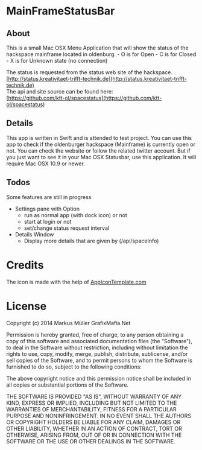 # MainFrameStatusBar
## About
This is a small Mac OSX Menu Application that will show the status of the hackspace mainframe located in oldenburg. 
    - O is for Open
    - C is for Closed
    - X is for Unknown state (no connection)

The status is requested from the status web site of the hackspace.   
[http://status.kreativitaet-trifft-technik.de](http://status.kreativitaet-trifft-technik.de)  
The api and site source can be found here:    
[https://github.com/ktt-ol/spacestatus](https://github.com/ktt-ol/spacestatus)   


## Details
This app is written in Swift and is attended to test project. You can use this app to check if the oldenburger hackspace (Mainframe) is currently open or not. You can check the website or follow the related twitter account. But if you just want to see it in your Mac OSX Statusbar, use this application. It will require Mac OSX 10.9 or newer. 

## Todos 
Some features are still in progress
- Settings pane with Option
	- run as normal app (with dock icon) or not
	- start at login or not
	- set/change status request interval
- Details Window
	- Display more details that are given by (/api/spaceInfo) 

# Credits
The icon is made with the help of
[AppIconTemplate.com](http://appicontemplate.com)

# License

Copyright (c) 2014 Markus Müller GrafixMafia.Net

Permission is hereby granted, free of charge, to any person obtaining a copy
of this software and associated documentation files (the "Software"), to deal
in the Software without restriction, including without limitation the rights
to use, copy, modify, merge, publish, distribute, sublicense, and/or sell
copies of the Software, and to permit persons to whom the Software is
furnished to do so, subject to the following conditions:

The above copyright notice and this permission notice shall be included in
all copies or substantial portions of the Software.

THE SOFTWARE IS PROVIDED "AS IS", WITHOUT WARRANTY OF ANY KIND, EXPRESS OR
IMPLIED, INCLUDING BUT NOT LIMITED TO THE WARRANTIES OF MERCHANTABILITY,
FITNESS FOR A PARTICULAR PURPOSE AND NONINFRINGEMENT. IN NO EVENT SHALL THE
AUTHORS OR COPYRIGHT HOLDERS BE LIABLE FOR ANY CLAIM, DAMAGES OR OTHER
LIABILITY, WHETHER IN AN ACTION OF CONTRACT, TORT OR OTHERWISE, ARISING FROM,
OUT OF OR IN CONNECTION WITH THE SOFTWARE OR THE USE OR OTHER DEALINGS IN
THE SOFTWARE.
